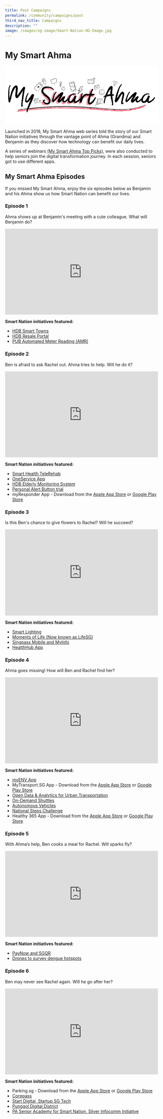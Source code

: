 ```yaml
---
title: Past Campaigns
permalink: /community/campaigns/past
third_nav_title: Campaigns
description: ""
image: /images/og-image/Smart-Nation-OG-Image.jpg
---
```

# My Smart Ahma

![My Smart Ahma](/images/media-hub/smart-nation-archives/my-smart-ahma-logo.png)

Launched in 2018, My Smart Ahma web series told the story of our  Smart Nation initiatives through the vantage point of  Ahma (Grandma) and Benjamin as they discover how technology can benefit our daily lives. 

A series of webinars <a href="https://www.youtube.com/playlist?list=PLmGkYf0auQJyDWGlxbnFyqBrq86C-zbow" target="_blank">(My Smart Ahma Top Picks)</a>, were also conducted to  help seniors join the digital transformation journey.  In each session, seniors got to use different apps.


## My Smart Ahma Episodes

If you missed My Smart Ahma, enjoy the six episodes below as Benjamin and his Ahma show us how Smart Nation can benefit our lives.

### Episode 1
Ahma shows up at Benjamin's meeting with a cute colleague. What will Benjamin do?

<div style="max-width: 1280px">
    <div
        style="
            height: 0;
            overflow: hidden;
            position: relative;
            padding-bottom: 56.25%;
        "
    >
        <iframe
            src="https://www.youtube.com/embed/yiYyvxTHnps" 
            height="720"
            width="1280"
            frameborder="0"
            title="YouTube video player"
            allow="accelerometer; autoplay; clipboard-write; encrypted-media; gyroscope; picture-in-picture"
            style="
                top: 0;
                left: 0;
                right: 0;
                bottom: 0;
                height: 100%;
                border: none;
                max-width: 100%;
                position: absolute;
            "
        ></iframe>
    </div>
</div>

**Smart Nation initiatives featured:**
- [HDB Smart Towns](/initiatives/urban-living/smart-towns) 
- [HDB Resale Portal](/initiatives/digital-government-services/hdb-resale-portal)
- [PUB Automated Meter Reading (AMR)](/initiatives/urban-living/amr)

### Episode 2

Ben is afraid to ask Rachel out. Ahma tries to help. Will he do it?

<div style="max-width: 1280px">
    <div
        style="
            height: 0;
            overflow: hidden;
            position: relative;
            padding-bottom: 56.25%;
        "
    >
        <iframe
            src="https://www.youtube.com/embed/gRFEhl5Ujtg" 
            height="720"
            width="1280"
            frameborder="0"
            title="YouTube video player"
            allow="accelerometer; autoplay; clipboard-write; encrypted-media; gyroscope; picture-in-picture"
            style="
                top: 0;
                left: 0;
                right: 0;
                bottom: 0;
                height: 100%;
                border: none;
                max-width: 100%;
                position: absolute;
            "
        ></iframe>
    </div>
</div>
 
**Smart Nation initiatives featured:**

* [Smart Health TeleRehab](/initiatives/health/telehealth)
* [OneService App](/initiatives/urban-living/oneservice-app)
* [HDB Elderly Monitoring System](/initiatives/urban-living/ems)
* [Personal Alert Button trial](/initiatives/strategic-national-projects/smart-nation-sensor-platform)
* myResponder App - Download from the <a href=" https://apps.apple.com/sg/app/myresponder-life-saving-initiative/id983494391" target="_blank">Apple App Store</a> or <a href="https://play.google.com/store/apps/details?id=sg.gov.scdf.RescuerApp " target="_blank">Google Play Store</a>

### Episode 3

Is this Ben's chance to give flowers to Rachel? Will he succeed?
 
<div style="max-width: 1280px">
    <div
        style="
            height: 0;
            overflow: hidden;
            position: relative;
            padding-bottom: 56.25%;
        "
    >
        <iframe
            src="https://www.youtube.com/embed/HuNGadjRHlI" 
            height="720"
            width="1280"
            frameborder="0"
            title="YouTube video player"
            allow="accelerometer; autoplay; clipboard-write; encrypted-media; gyroscope; picture-in-picture"
            style="
                top: 0;
                left: 0;
                right: 0;
                bottom: 0;
                height: 100%;
                border: none;
                max-width: 100%;
                position: absolute;
            "
        ></iframe>
    </div>
</div>

**Smart Nation initiatives featured:**
* [Smart Lighting](/initiatives/urban-living/smart-towns) 
* [Moments of Life (Now known as LifeSG)](/initiatives/strategic-national-projects/lifesg)
* [Singpass Mobile and MyInfo](/initiatives/strategic-national-projects/national-digital-identity)
* [HealthHub App](/initiatives/health/healthhub)

### Episode 4

Ahma goes missing! How will Ben and Rachel find her?

<div style="max-width: 1280px">
    <div
        style="
            height: 0;
            overflow: hidden;
            position: relative;
            padding-bottom: 56.25%;
        "
    >
        <iframe
            src="https://www.youtube.com/embed/O-r7xzRRqes" 
            height="720"
            width="1280"
            frameborder="0"
            title="YouTube video player"
            allow="accelerometer; autoplay; clipboard-write; encrypted-media; gyroscope; picture-in-picture"
            style="
                top: 0;
                left: 0;
                right: 0;
                bottom: 0;
                height: 100%;
                border: none;
                max-width: 100%;
                position: absolute;
            "
        ></iframe>
    </div>
</div>
 
**Smart Nation initiatives featured:**
* [myENV App](/initiatives/urban-living/myenv-app)
* MyTransport.SG App - Download from the <a href="https://apps.apple.com/sg/app/mytransport-singapore/id1306661188" target="_blank">Apple App Store</a> or <a href="https://play.google.com/store/apps/details?id=sg.gov.lta.mytransportsg " target="_blank">Google Play Store</a>
* [Open Data & Analytics for Urban Transportation](/initiatives/transport/open-data-analytics)
* [On-Demand Shuttles](/initiatives/transport/on-demand-shuttle)
* [Autonomous Vehicles](/initiatives/transport/autonomous-vehicles)
* [National Steps Challenge](/initiatives/health/national-steps-challenge)
* Healthy 365 App - Download from the <a href=" https://apps.apple.com/sg/app/healthy-365/id1040202154" target="_blank">Apple App Store</a> or <a href="https://play.google.com/store/apps/details?id=sg.gov.hpb.healthy365 " target="_blank">Google Play Store</a>

### Episode 5

With Ahma’s help, Ben cooks a meal for Rachel. Will sparks fly?

<div style="max-width: 1280px">
    <div
        style="
            height: 0;
            overflow: hidden;
            position: relative;
            padding-bottom: 56.25%;
        "
    >
        <iframe
            src="https://www.youtube.com/embed/hkUvOOXPlpM" 
            height="720"
            width="1280"
            frameborder="0"
            title="YouTube video player"
            allow="accelerometer; autoplay; clipboard-write; encrypted-media; gyroscope; picture-in-picture"
            style="
                top: 0;
                left: 0;
                right: 0;
                bottom: 0;
                height: 100%;
                border: none;
                max-width: 100%;
                position: absolute;
            "
        ></iframe>
    </div>
</div>
 
**Smart Nation initiatives featured:**
* [PayNow and SGQR](/initiatives/strategic-national-projects/e-payments) 
* [Drones to survey dengue hotspots](/initiatives/urban-living/dengue-hotspots-survey-drones) 

### Episode 6

Ben may never see Rachel again. Will he go after her?

<div style="max-width: 1280px">
    <div
        style="
            height: 0;
            overflow: hidden;
            position: relative;
            padding-bottom: 56.25%;
        "
    >
        <iframe
            src="https://www.youtube.com/embed/XIhdrAy-x6w"
            height="720"
            width="1280"
            frameborder="0"
            title="YouTube video player"
            allow="accelerometer; autoplay; clipboard-write; encrypted-media; gyroscope; picture-in-picture"
            style="
                top: 0;
                left: 0;
                right: 0;
                bottom: 0;
                height: 100%;
                border: none;
                max-width: 100%;
                position: absolute;
            "
        ></iframe>
    </div>
</div>
 
**Smart Nation initiatives featured:**
* Parking.sg - Download from the <a href="https://apps.apple.com/vn/app/parking-sg/id1286602494" target="_blank">Apple App Store</a> or <a href="https://play.google.com/store/apps/details?id=sg.parking.streetsmart&hl=en" target="_blank">Google Play Store</a>
* [Corppass](/initiatives/business/corppass)
* [Start Digital, Startup SG Tech](/resources/business)
* [Punggol Digital District](/initiatives/strategic-national-projects/punggolst)
* [PA Senior Academy for Smart Nation, Silver Infocomm Initiative](/community/opportunities)